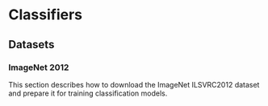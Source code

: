 # Classifiers

## Datasets
### ImageNet 2012
This section describes how to download the ImageNet ILSVRC2012 dataset and prepare it for training classification models.
